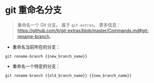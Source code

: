 # git 重命名分支

> 重命名一个 Git 分支。
> 属于 `git-extras`。
> 更多信息：<https://github.com/tj/git-extras/blob/master/Commands.md#git-rename-branch>。

- 重命名当前所在的分支：

`git rename-branch {{new_branch_name}}`

- 重命名一个特定的分支：

`git rename-branch {{old_branch_name}} {{new_branch_name}}`